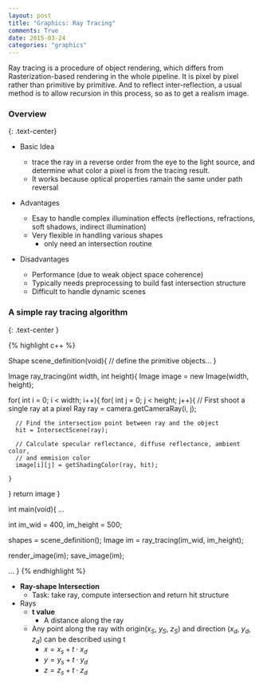 ```yaml
---
layout: post
title: "Graphics: Ray Tracing"
comments: True
date: 2015-03-24
categories: "graphics"
---
```


Ray tracing is a procedure of object rendering, which differs from Rasterization-based rendering in the whole pipeline. It is pixel by pixel rather than primitive by primitive. And to reflect inter-reflection, a usual method is to allow recursion in this process, so as to get a realism image.

<!--more-->

### Overview
{: .text-center}

* Basic Idea
  * trace the ray in a reverse order from the eye to the light source, and determine what color a pixel is from the tracing result.
  * It works because optical properties ramain the same under path reversal

* Advantages
  * Esay to handle complex illumination effects (reflections, refractions, soft shadows, indirect illumination)
  * Very flexible in handling various shapes
    * only need an intersection routine

* Disadvantages
  * Performance (due to weak object space coherence)
  * Typically needs preprocessing to build fast intersection structure
  * Difficult to handle dynamic scenes

### A simple ray tracing algorithm
{: .text-center }

{% highlight c++ %}

Shape scene_definition(void){
  // define the primitive objects...
}

Image ray_tracing(int width, int height){
  Image image = new Image(width, height);

  for( int i = 0; i < width; i++){
    for( int j = 0; j < height; j++){
      // First shoot a single ray at a pixel
      Ray ray = camera.getCameraRay(i, j);

      // Find the intersection point between ray and the object
      hit = IntersectScene(ray);

      // Calculate specular reflectance, diffuse reflectance, ambient color,
      // and emmision color
      image[i][j] = getShadingColor(ray, hit);

    }
  }
  return image
}

int main(void){
  ...

  int im_wid = 400, im_height = 500;

  shapes = scene_definition();
  Image im = ray_tracing(im_wid, im_height);

  render_image(im);
  save_image(im);

  ...
}
{% endhighlight %}


* __Ray-shape Intersection__
  * Task: take ray, compute intersection and return hit structure
* Rays
  * __t value__
    * A distance along the ray
  * Any point along the ray with origin($x_S$, $y_S$, $z_S$) and direction ($x_d$, $y_d$, $z_d$) can be described using t
    * $x = x_s + t \cdot x_d$
    * $y = y_s + t \cdot y_d$
    * $z = z_s + t \cdot z_d$
